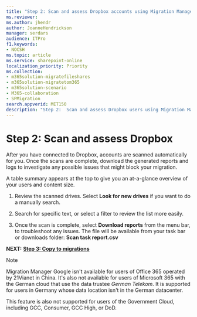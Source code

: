 ```yaml
---
title: "Step 2: Scan and assess Dropbox accounts using Migration Manager"
ms.reviewer: 
ms.author: jhendr
author: JoanneHendrickson
manager: serdars
audience: ITPro
f1.keywords:
- NOCSH
ms.topic: article
ms.service: sharepoint-online
localization_priority: Priority
ms.collection:
- m365solution-migratefileshares
- m365solution-migratetom365
- m365solution-scenario
- M365-collaboration
- SPMigration
search.appverid: MET150
description: "Step 2:  Scan and assess Dropbox users using Migration Manager."
---
```


# Step 2: Scan and assess Dropbox

After you have connected to Dropbox, accounts are scanned automatically for you. Once the scans are complete, download the generated reports and logs to investigate any possible issues that might block your migration.

A table summary appears at the top to give you an at-a-glance overview of your users and content size.

1.  Review the scanned drives. Select **Look for new drives** if you want to do a manually search.

2. Search for specific text, or select a filter to review the list more easily.

3. Once the scan is complete, select **Download reports** from the menu bar, to troubleshoot any issues. The file will be available from your task bar or downloads folder: **Scan task report.csv**

**NEXT:**  [ **Step 3: Copy to migrations**](mm-dropbox-step3-copy-to-migrations.md)


>[!NOTE]
>Migration Manager Google isn't available for users of Office 365 operated by 21Vianet in China. It's also not available for users of Microsoft 365 with the German cloud that use the data trustee *German Telekom*. It is supported for users in Germany whose data location isn't in the German datacenter.
>
> This feature is also not supported for users of the Government Cloud, including GCC, Consumer, GCC High, or DoD.
